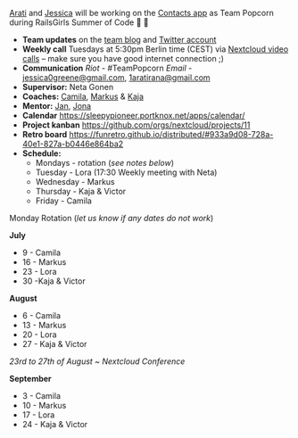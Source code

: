 [Arati](https://github.com/suntala) and [Jessica](https://github.com/sleepypioneer) will be working on the [Contacts app](https://github.com/nextcloud/contacts) as Team Popcorn during RailsGirls Summer of Code :tada: :popcorn:

- **Team updates** on the [team blog](https://teams.railsgirlssummerofcode.org/teams/801) and [Twitter account](https://twitter.com/TeamPopcornBer)
- **Weekly call** Tuesdays at 5:30pm Berlin time (CEST) via [Nextcloud video calls](https://cloud.nextcloud.com/call/nrkt) – make sure you have good internet connection ;)
- **Communication** *Riot* - #TeamPopcorn *Email* - jessica0greene@gmail.com, 1aratirana@gmail.com 
- **Supervisor:** Neta Gonen
- **Coaches:** [Camila](https://github.com/camilasan), [Markus](https://github.com/axlwaii) & [Kaja](https://github.com/kajatiger)
- **Mentor:** [Jan](https://github.com/jancborchardt), [Jona](https://github.com/jonatoni)
- **Calendar** https://sleepypioneer.portknox.net/apps/calendar/
- **Project kanban** https://github.com/orgs/nextcloud/projects/11
- **Retro board** https://funretro.github.io/distributed/#933a9d08-728a-40e1-827a-b0446e864ba2
- **Schedule:** 
  * Mondays - rotation (*see notes below*)
  * Tuesday - Lora (17:30 Weekly meeting with Neta)
  * Wednesday - Markus
  * Thursday - Kaja & Victor 
  * Friday - Camila

Monday Rotation (*let us know if any dates do not work*)

**July**
  * 9 - Camila
  * 16 - Markus
  * 23 - Lora
  * 30 -Kaja & Victor

**August**
  * 6 - Camila
  * 13 - Markus
  * 20 - Lora
  * 27 - Kaja & Victor

*23rd to 27th of August ~ Nextcloud Conference*

**September**
  * 3 - Camila
  * 10 - Markus
  * 17 - Lora
  * 24 - Kaja & Victor
